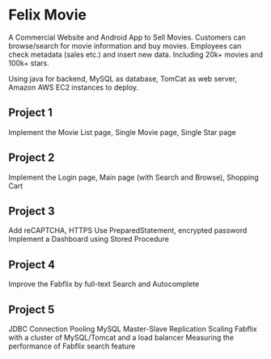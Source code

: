 # Felix Movie

A Commercial Website and Android App to Sell Movies. Customers can browse/search for movie information and buy movies. Employees can check metadata (sales etc.) and insert new data. Including 20k+ movies and 100k+ stars.

Using java for backend, MySQL as database, TomCat as web server, Amazon AWS EC2 instances to deploy.

## Project 1
Implement the Movie List page, Single Movie page, Single Star page

## Project 2
Implement the Login page, Main page (with Search and Browse), Shopping Cart

## Project 3
Add reCAPTCHA, HTTPS
Use PreparedStatement, encrypted password
Implement a Dashboard using Stored Procedure

## Project 4
Improve the Fabflix by full-text Search and Autocomplete

## Project 5
JDBC Connection Pooling
MySQL Master-Slave Replication
Scaling Fabflix with a cluster of MySQL/Tomcat and a load balancer
Measuring the performance of Fabflix search feature
